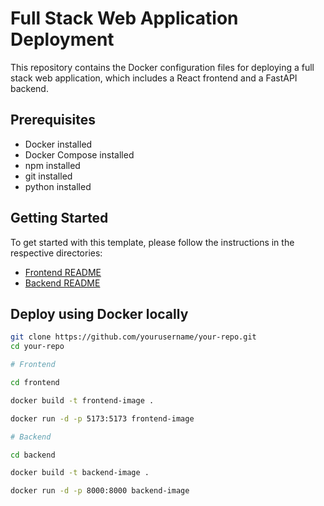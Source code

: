 # Full Stack Web Application Deployment

This repository contains the Docker configuration files for deploying a full stack web application, which includes a React frontend and a FastAPI backend.

## Prerequisites

- Docker installed
- Docker Compose installed
- npm installed
- git installed
- python installed

## Getting Started

To get started with this template, please follow the instructions in the respective directories:

- [Frontend README](./frontend/README.md)
- [Backend README](./backend/README.md)

## Deploy using Docker locally

```sh
git clone https://github.com/yourusername/your-repo.git
cd your-repo

# Frontend

cd frontend

docker build -t frontend-image .

docker run -d -p 5173:5173 frontend-image

# Backend

cd backend

docker build -t backend-image .

docker run -d -p 8000:8000 backend-image
